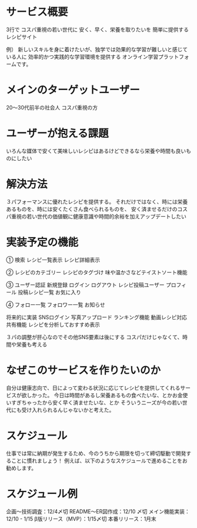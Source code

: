 # サービス概要
3行で
コスパ重視の若い世代に
安く、早く、栄養を取りたいを
簡単に提供するレシピサイト

例）
新しいスキルを身に着けたいが、独学では効果的な学習が難しいと感じている人に
効率的かつ実践的な学習環境を提供する
オンライン学習プラットフォームです。

# メインのターゲットユーザー
20〜30代前半の社会人
コスパ重視の方


# ユーザーが抱える課題
いろんな媒体で安くて美味しいレシピはあるけどできるなら栄養や時間も良いものにしたい


# 解決方法
３パフォーマンスに優れたレシピを提供する。
それだけではなく、時には栄養あるものを、時には安くたくさん食べられるものを、
安く済ませるだけのコスパ重視の若い世代の価値観に健康意識や時間的余裕を加えアップデートしたい

# 実装予定の機能

①
検索
レシピ一覧表示
レシピ詳細表示

②
レシピのカテゴリー
レシピのタグづけ
味や温かさなどテイストソート機能

③
ユーザー認証
新規登録
ログイン
ログアウト
レシピ投稿ユーザー
プロフィール 
投稿レシピ一覧
お気に入り

④
フォロー一覧
フォロワー一覧
お知らせ

将来的に実装
SNSログイン
写真アップロード
ランキング機能
動画レシピ対応
共有機能
レシピを分析しておすすめ表示

３パの調整が肝心なのでその他SNS要素は後にする
コスパだけじゃなくて、時間や栄養も考える

# なぜこのサービスを作りたいのか
自分は健康志向で、日によって変わる状況に応じてレシピを提供してくれるサービスが欲しかった。
今日は時間があるし栄養あるもの食べたいな、とかお金使いすぎちゃったから安く早く済ませたいな、とか
そういうニーズが今の若い世代にも受け入れられるんじゃないかと考えた。


# スケジュール
仕事では常に納期が発生するため、今のうちから期限を切って締切駆動で開発することに慣れましょう！
例えば、以下のようなスケジュールで進めることをお勧めします。

# スケジュール例
企画〜技術調査：12/4〆切
README〜ER図作成：12/10 〆切
メイン機能実装：12/10 - 1/15
β版リリース（MVP）：1/15〆切
本番リリース：1月末


